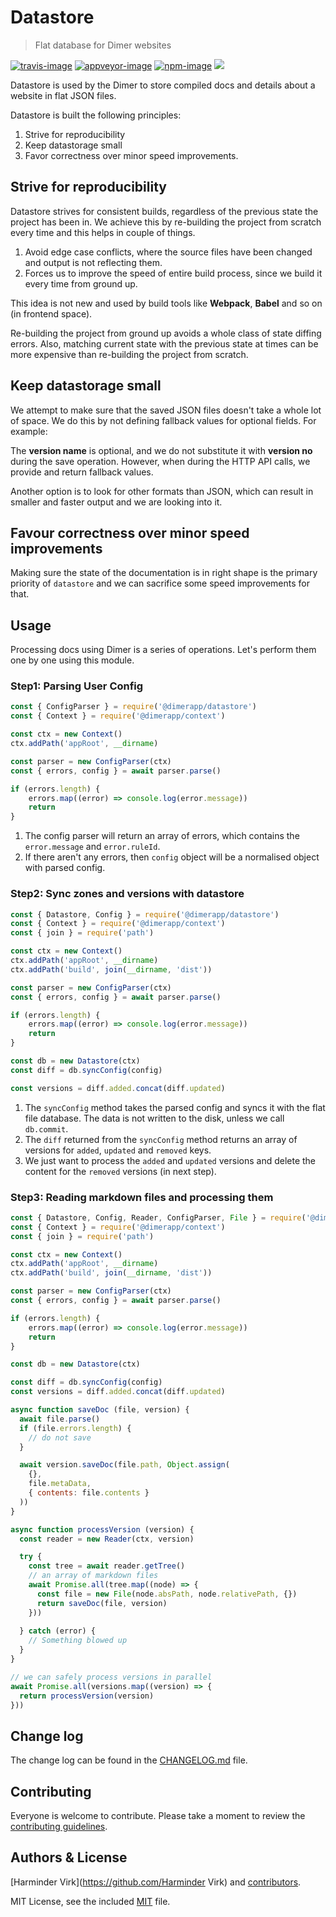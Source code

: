 # Datastore
> Flat database for Dimer websites

[![travis-image]][travis-url]
[![appveyor-image]][appveyor-url]
[![npm-image]][npm-url]
![](https://img.shields.io/badge/Uses-Typescript-294E80.svg?style=flat-square&colorA=ddd)

Datastore is used by the Dimer to store compiled docs and details about a website in flat JSON files.

Datastore is built the following principles:

1. Strive for reproducibility
2. Keep datastorage small
3. Favor correctness over minor speed improvements.


## Strive for reproducibility

Datastore strives for consistent builds, regardless of the previous state the project has been in. We achieve this by re-building the project from scratch every time and this helps in couple of things.

1. Avoid edge case conflicts, where the source files have been changed and output is not reflecting them.
2. Forces us to improve the speed of entire build process, since we build it every time from ground up.

This idea is not new and used by build tools like **Webpack**, **Babel** and so on (in frontend space).

Re-building the project from ground up avoids a whole class of state diffing errors. Also, matching current state with the previous state at times can be more expensive than re-building the project from scratch.


## Keep datastorage small

We attempt to make sure that the saved JSON files doesn't take a whole lot of space. We do this by not defining fallback values for optional fields. For example: 

The **version name** is optional, and we do not substitute it with **version no** during the save operation. However, when during the HTTP API calls, we provide and return fallback values.

Another option is to look for other formats than JSON, which can result in smaller and faster output and we are looking into it.

## Favour correctness over minor speed improvements

Making sure the state of the documentation is in right shape is the primary priority of `datastore` and we can sacrifice some speed improvements for that.

## Usage

Processing docs using Dimer is a series of operations. Let's perform them one by one using this module.

### Step1: Parsing User Config

```js
const { ConfigParser } = require('@dimerapp/datastore')
const { Context } = require('@dimerapp/context')

const ctx = new Context()
ctx.addPath('appRoot', __dirname)

const parser = new ConfigParser(ctx)
const { errors, config } = await parser.parse()

if (errors.length) {
    errors.map((error) => console.log(error.message))
    return
}
```


1. The config parser will return an array of errors, which contains the `error.message` and `error.ruleId`.
2. If there aren't any errors, then `config` object will be a normalised object with parsed config.

### Step2: Sync zones and versions with datastore

```js
const { Datastore, Config } = require('@dimerapp/datastore')
const { Context } = require('@dimerapp/context')
const { join } = require('path')

const ctx = new Context()
ctx.addPath('appRoot', __dirname)
ctx.addPath('build', join(__dirname, 'dist'))

const parser = new ConfigParser(ctx)
const { errors, config } = await parser.parse()

if (errors.length) {
    errors.map((error) => console.log(error.message))
    return
}

const db = new Datastore(ctx)
const diff = db.syncConfig(config)

const versions = diff.added.concat(diff.updated)
```

1. The `syncConfig` method takes the parsed config and syncs it with the flat file database. The data is not written to the disk, unless we call `db.commit`.
2. The `diff` returned from the `syncConfig` method returns an array of versions for `added`, `updated` and `removed` keys.
3. We just want to process the `added` and `updated` versions and delete the content for the `removed` versions (in next step).

### Step3: Reading markdown files and processing them

```js
const { Datastore, Config, Reader, ConfigParser, File } = require('@dimerapp/datastore')
const { Context } = require('@dimerapp/context')
const { join } = require('path')

const ctx = new Context()
ctx.addPath('appRoot', __dirname)
ctx.addPath('build', join(__dirname, 'dist'))

const parser = new ConfigParser(ctx)
const { errors, config } = await parser.parse()

if (errors.length) {
    errors.map((error) => console.log(error.message))
    return
}

const db = new Datastore(ctx)

const diff = db.syncConfig(config)
const versions = diff.added.concat(diff.updated)

async function saveDoc (file, version) {
  await file.parse()
  if (file.errors.length) {
    // do not save
  }

  await version.saveDoc(file.path, Object.assign(
    {},
    file.metaData,
    { contents: file.contents }
  ))
}

async function processVersion (version) {
  const reader = new Reader(ctx, version)

  try {
    const tree = await reader.getTree()
    // an array of markdown files
    await Promise.all(tree.map((node) => {
      const file = new File(node.absPath, node.relativePath, {})
      return saveDoc(file, version)
    }))
    
  } catch (error) {
    // Something blowed up
  }
}

// we can safely process versions in parallel
await Promise.all(versions.map((version) => {
  return processVersion(version)
}))
```

## Change log

The change log can be found in the [CHANGELOG.md](CHANGELOG.md) file.

## Contributing

Everyone is welcome to contribute. Please take a moment to review the [contributing guidelines](CONTRIBUTING.md).

## Authors & License
[Harminder Virk](https://github.com/Harminder Virk) and [contributors](https://github.com/null/null/graphs/contributors).

MIT License, see the included [MIT](LICENSE.md) file.

[travis-image]: https://img.shields.io/travis/dimerapp/datastore/master.svg?style=flat-square&logo=travis
[travis-url]: https://travis-ci.org/dimerapp/datastore "travis"

[appveyor-image]: https://img.shields.io/appveyor/ci/thetutlage/datastore/master.svg?style=flat-square&logo=appveyor
[appveyor-url]: https://ci.appveyor.com/project/thetutlage/datastore "appveyor"

[npm-image]: https://img.shields.io/npm/v/@dimerapp/datastore.svg?style=flat-square&logo=npm
[npm-url]: https://npmjs.org/package/@dimerapp/datastore "npm"
